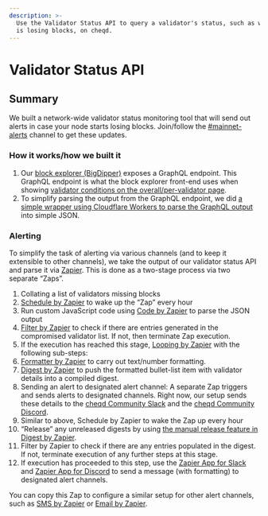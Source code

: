```yaml
---
description: >-
  Use the Validator Status API to query a validator's status, such as whether it
  is losing blocks, on cheqd.
---
```


# Validator Status API

## Summary

We built a network-wide validator status monitoring tool that will send out alerts in case your node starts losing blocks. Join/follow the [#mainnet-alerts](https://cheqd-community.slack.com/archives/C03R186FKB4) channel to get these updates.

### How it works/how we built it

1. Our [block explorer (BigDipper)](https://explorer.cheqd.io/) exposes a GraphQL endpoint. This GraphQL endpoint is what the block explorer front-end uses when showing [validator conditions on the overall/per-validator page](https://explorer.cheqd.io/validators).
2. To simplify parsing the output from the GraphQL endpoint, we did [a simple wrapper using Cloudflare Workers to parse the GraphQL output](https://github.com/cheqd/validator-status) into simple JSON.

### Alerting

To simplify the task of alerting via various channels (and to keep it extensible to other channels), we take the output of our validator status API and parse it via [Zapier](https://zapier.com/). This is done as a two-stage process via two separate “Zaps”.

1. Collating a list of validators missing blocks
2. [Schedule by Zapier](https://zapier.com/apps/schedule/integrations) to wake up the “Zap” every hour
3. Run custom JavaScript code using [Code by Zapier](https://zapier.com/apps/code/integrations) to parse the JSON output
4. [Filter by Zapier](https://zapier.com/apps/filter/integrations) to check if there are entries generated in the compromised validator list. If not, then terminate Zap execution.
5. If the execution has reached this stage, [Looping by Zapier](https://zapier.com/apps/looping/integrations) with the following sub-steps:
6. [Formatter by Zapier](https://zapier.com/apps/formatter/integrations) to carry out text/number formatting.
7. [Digest by Zapier](https://zapier.com/apps/digest/integrations) to push the formatted bullet-list item with validator details into a compiled digest.
8. Sending an alert to designated alert channel: A separate Zap triggers and sends alerts to designated channels. Right now, our setup sends these details to the [cheqd Community Slack](http://cheqd.link/join-cheqd-slack) and the [cheqd Community Discord](http://cheqd.link/discord-github).
9. Similar to above, Schedule by Zapier to wake the Zap up every hour
10. “Release” any unreleased digests by using [the manual release feature in Digest by Zapier](https://zapier.com/help/create/storage-and-digests/compile-data-in-a-digest-in-zaps#release-the-content-of-the-digest).
11. Filter by Zapier to check if there are any entries populated in the digest. If not, terminate execution of any further steps at this stage.
12. If execution has proceeded to this step, use the [Zapier App for Slack](https://zapier.com/apps/slack/integrations) and [Zapier App for Discord](https://zapier.com/apps/discord/integrations) to send a message (with formatting) to designated alert channels.

You can copy this Zap to configure a similar setup for other alert channels, such as [SMS by Zapier](https://zapier.com/apps/sms/integrations) or [Email by Zapier](https://zapier.com/apps/email/integrations).
